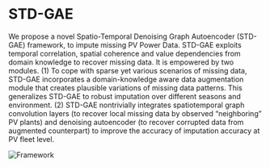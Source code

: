 # STD-GAE

We propose a novel Spatio-Temporal Denoising Graph Autoencoder (STD-GAE) framework, to impute missing PV Power Data. STD-GAE exploits temporal correlation, spatial coherence and value dependencies from domain knowledge to recover missing data. It is empowered by two modules. (1) To cope with sparse yet various scenarios of missing data, STD-GAE incorporates a domain-knowledge aware data augmentation module that creates plausible variations of missing data patterns. This generalizes STD-GAE to robust imputation over different seasons and environment. (2) STD-GAE nontrivially integrates spatiotemporal
graph convolution layers (to recover local missing data by observed “neighboring” PV plants) and denoising autoencoder (to recover corrupted data from augmented counterpart) to improve the accuracy of imputation accuracy at PV fleet level.

![Framework](https://user-images.githubusercontent.com/47265586/163632951-93208446-da6b-4609-b675-b40754cfc03b.png)
